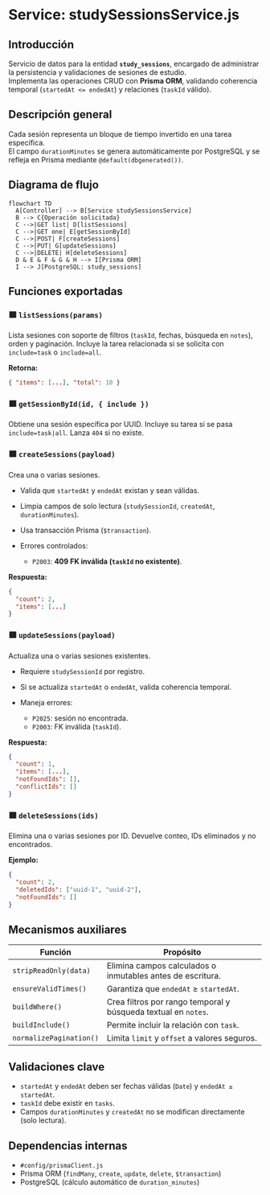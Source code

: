
# Service: studySessionsService.js

## Introducción

Servicio de datos para la entidad **`study_sessions`**, encargado de administrar la persistencia y validaciones de sesiones de estudio.  
Implementa las operaciones CRUD con **Prisma ORM**, validando coherencia temporal (`startedAt <= endedAt`) y relaciones (`taskId` válido).

## Descripción general

Cada sesión representa un bloque de tiempo invertido en una tarea específica.  
El campo `durationMinutes` se genera automáticamente por PostgreSQL y se refleja en Prisma mediante `@default(dbgenerated())`.

## Diagrama de flujo

```mermaid
flowchart TD
  A[Controller] --> B[Service studySessionsService]
  B --> C{Operación solicitada}
  C -->|GET list| D[listSessions]
  C -->|GET one| E[getSessionById]
  C -->|POST| F[createSessions]
  C -->|PUT| G[updateSessions]
  C -->|DELETE| H[deleteSessions]
  D & E & F & G & H --> I[Prisma ORM]
  I --> J[PostgreSQL: study_sessions]
```

## Funciones exportadas

### 🟩 `listSessions(params)`

Lista sesiones con soporte de filtros (`taskId`, fechas, búsqueda en `notes`), orden y paginación.
Incluye la tarea relacionada si se solicita con `include=task` o `include=all`.

**Retorna:**

```json
{ "items": [...], "total": 10 }
```

### 🟩 `getSessionById(id, { include })`

Obtiene una sesión específica por UUID.
Incluye su tarea si se pasa `include=task|all`.
Lanza `404` si no existe.

### 🟩 `createSessions(payload)`

Crea una o varias sesiones.

- Valida que `startedAt` y `endedAt` existan y sean válidas.
- Limpia campos de solo lectura (`studySessionId`, `createdAt`, `durationMinutes`).
- Usa transacción Prisma (`$transaction`).
- Errores controlados:

  - `P2003`: **409 FK inválida (`taskId` no existente)**.

**Respuesta:**

```json
{
  "count": 2,
  "items": [...]
}
```

### 🟩 `updateSessions(payload)`

Actualiza una o varias sesiones existentes.

- Requiere `studySessionId` por registro.
- Si se actualiza `startedAt` o `endedAt`, valida coherencia temporal.
- Maneja errores:

  - `P2025`: sesión no encontrada.
  - `P2003`: FK inválida (`taskId`).

**Respuesta:**

```json
{
  "count": 1,
  "items": [...],
  "notFoundIds": [],
  "conflictIds": []
}
```

### 🟩 `deleteSessions(ids)`

Elimina una o varias sesiones por ID.
Devuelve conteo, IDs eliminados y no encontrados.

**Ejemplo:**

```json
{
  "count": 2,
  "deletedIds": ["uuid-1", "uuid-2"],
  "notFoundIds": []
}
```

## Mecanismos auxiliares

| Función                 | Propósito                                                      |
| ----------------------- | -------------------------------------------------------------- |
| `stripReadOnly(data)`   | Elimina campos calculados o inmutables antes de escritura.     |
| `ensureValidTimes()`    | Garantiza que `endedAt` ≥ `startedAt`.                         |
| `buildWhere()`          | Crea filtros por rango temporal y búsqueda textual en `notes`. |
| `buildInclude()`        | Permite incluir la relación con `task`.                        |
| `normalizePagination()` | Limita `limit` y `offset` a valores seguros.                   |

## Validaciones clave

- `startedAt` y `endedAt` deben ser fechas válidas (`Date`) y `endedAt ≥ startedAt`.
- `taskId` debe existir en `tasks`.
- Campos `durationMinutes` y `createdAt` no se modifican directamente (solo lectura).

## Dependencias internas

- `#config/prismaClient.js`
- Prisma ORM (`findMany`, `create`, `update`, `delete`, `$transaction`)
- PostgreSQL (cálculo automático de `duration_minutes`)
